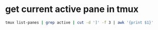 # get current active pane in tmux
```bash
tmux list-panes | grep active | cut -d ']' -f 3 | awk '{print $1}'
```
